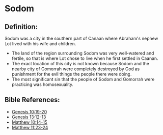 # Sodom #

## Definition: ##

Sodom was a city in the southern part of Canaan where Abraham's nephew Lot lived with his wife and children.

* The land of the region surrounding Sodom was very well-watered and fertile, so that is where Lot chose to live when he first settled in Caanan.
* The exact location of this city is not known because Sodom and the nearby city of Gomorrah were completely destroyed by God as punishment for the evil things the people there were doing.
* The most significant sin that the people of Sodom and Gomorrah were practicing was homosexuality.



## Bible References: ##

* [Genesis 10:19-20](en/tn/gen/help/10/19)
* [Genesis 13:12-13](en/tn/gen/help/13/12)
* [Matthew 10:14-15](en/tn/mat/help/10/14)
* [Matthew 11:23-24](en/tn/mat/help/11/23)